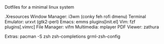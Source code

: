 Dotfiles for a minimal linux system

.Xresources
Window Manager: i3wm (conky feh rofi dmenu)
Terminal Emulator: urxvt (gtk2-perl)
Emacs: emms plugins[init.el]
Vim: fzf plugins[.vimrc]
File Manager: vifm
Multimedia: mplayer
PDF Viewer: zathura

Extras:
pacman -S zsh zsh-completions grml-zsh-config
